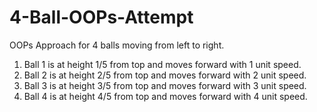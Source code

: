 # 4-Ball-OOPs-Attempt
 OOPs Approach for 4 balls moving from left to right.

 1. Ball 1 is at height 1/5 from top and moves forward with 1 unit speed.
 2. Ball 2 is at height 2/5 from top and moves forward with 2 unit speed.
 3. Ball 3 is at height 3/5 from top and moves forward with 3 unit speed.
 4. Ball 4 is at height 4/5 from top and moves forward with 4 unit speed.
